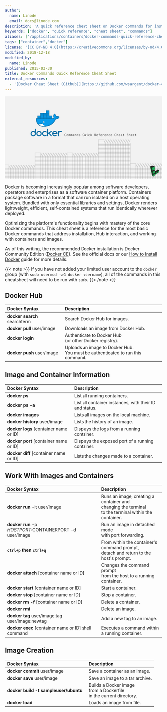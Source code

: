 ```yaml
---
author:
  name: Linode
  email: docs@linode.com
description: 'A quick reference cheat sheet on Docker commands for installation, containers, images and more.'
keywords: ["docker", "quick reference", "cheat sheet", "commands"]
aliases: ['/applications/containers/docker-commands-quick-reference-cheat-sheet/','/applications/containers/docker-quick-reference-cheat-sheet/']
tags: ["container","docker"]
license: '[CC BY-ND 4.0](https://creativecommons.org/licenses/by-nd/4.0)'
modified: 2018-12-18
modified_by:
  name: Linode
published: 2015-03-30
title: Docker Commands Quick Reference Cheat Sheet
external_resources:
  - '[Docker Cheat Sheet (Github)](https://github.com/wsargent/docker-cheat-sheet)'
---
```


![Docker Commands Quick Reference Cheat Sheet](Docker_Commands_Quick_Reference_Cheat_Sheet_smg.png "Docker Commands Quick Reference Cheat Sheet")

Docker is becoming increasingly popular among software developers, operators and enterprises as a software container platform. Containers package software in a format that can run isolated on a host operating system. Bundled with only essential libraries and settings, Docker renders lightweight, efficient, self-contained systems that run identically wherever deployed.

Optimizing the platform's functionality begins with mastery of the core Docker commands. This cheat sheet is a reference for the most basic Docker commands that address installation, Hub interaction, and working with containers and images.

As of this writing, the recommended Docker installation is Docker Community Edition ([Docker CE](https://docs.docker.com/engine/installation/)). See the official docs or our [How to Install Docker](/docs/applications/containers/how-to-install-docker-and-pull-images-for-container-deployment/) guide for more details.

{{< note >}}
If you have not added your limited user account to the `docker` group (with `sudo usermod -aG docker username`), all of the commands in this cheatsheet will need to be run with `sudo`.
{{< /note >}}

## Docker Hub

| Docker Syntax | Description |
|:-------------|:---------|
| **docker search** searchterm | Search Docker Hub for images. |
| **docker pull** user/image | Downloads an image from Docker Hub. |
| **docker login** | Authenticate to Docker Hub <br> (or other Docker registry). |
| **docker push** user/image | Uploads an image to Docker Hub. <br> You must be authenticated to run this command. |

## Image and Container Information

| Docker Syntax | Description |
|:-------------|:---------|
| **docker ps** | List all running containers. |
| **docker ps -a** | List all container instances, with their ID<br> and status. |
| **docker images** | Lists all images on the local machine. |
| **docker history** user/image | Lists the history of an image. |
| **docker logs** [container name or ID] | Displays the logs from a running container. |
| **docker port** [container name or ID] | Displays the exposed port of a running container. |
| **docker diff** [container name or ID] | Lists the changes made to a container. |

## Work With Images and Containers

| Docker Syntax | Description |
|:-------------|:---------|
| **docker run** -it user/image | Runs an image, creating a container and<br> changing the terminal<br> to the terminal within the container. |
| **docker run** -p $HOSTPORT:$CONTAINERPORT -d user/image | Run an image in detached mode<br> with port forwarding. |
| **`ctrl+p` then `ctrl+q`** | From within the container's command prompt,<br> detach and return to the host's prompt. |
| **docker attach** [container name or ID] | Changes the command prompt<br> from the host to a running container. |
| **docker start** [container name or ID] | Start a container.  |
| **docker stop** [container name or ID] | Stop a container.  |
| **docker rm -f** [container name or ID] | Delete a container. |
| **docker rmi** | Delete an image. |
| **docker tag** user/image:tag user/image:newtag | Add a new tag to an image. |
| **docker exec** [container name or ID] shell command | Executes a command within a running container. |

## Image Creation

| Docker Syntax | Description |
|:-------------|:---------|
| **docker commit** user/image | Save a container as an image. |
| **docker save** user/image | Save an image to a tar archive. |
| **docker build -t sampleuser/ubuntu .** | Builds a Docker image<br> from a Dockerfile<br> in the current directory. |
| **docker load** | Loads an image from file.|
